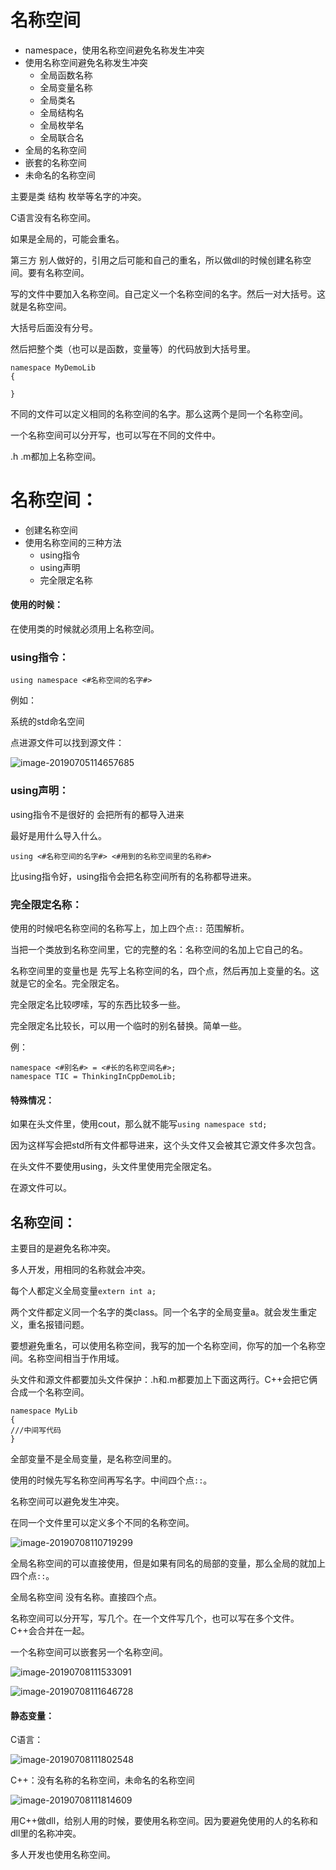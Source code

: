 # 名称空间

- namespace，使用名称空间避免名称发生冲突
- 使用名称空间避免名称发生冲突
  - 全局函数名称
  - 全局变量名称
  - 全局类名
  - 全局结构名
  - 全局枚举名
  - 全局联合名
- 全局的名称空间
- 嵌套的名称空间
- 未命名的名称空间

主要是类 结构 枚举等名字的冲突。

C语言没有名称空间。

如果是全局的，可能会重名。

第三方 别人做好的，引用之后可能和自己的重名，所以做dll的时候创建名称空间。要有名称空间。

写的文件中要加入名称空间。自己定义一个名称空间的名字。然后一对大括号。这就是名称空间。

大括号后面没有分号。

然后把整个类（也可以是函数，变量等）的代码放到大括号里。

```
namespace MyDemoLib
{

}
```

不同的文件可以定义相同的名称空间的名字。那么这两个是同一个名称空间。

一个名称空间可以分开写，也可以写在不同的文件中。

.h .m都加上名称空间。



# 名称空间：

- 创建名称空间
- 使用名称空间的三种方法
  - using指令
  - using声明
  - 完全限定名称

#### 使用的时候：

在使用类的时候就必须用上名称空间。

### using指令：

```
using namespace <#名称空间的名字#>
```

例如：

系统的std命名空间

点进源文件可以找到源文件：

![image-20190705114657685](assets/image-20190705114657685.png)



### using声明：

using指令不是很好的 会把所有的都导入进来

最好是用什么导入什么。

```
using <#名称空间的名字#> <#用到的名称空间里的名称#>
```

比using指令好，using指令会把名称空间所有的名称都导进来。

### 完全限定名称：

使用的时候吧名称空间的名称写上，加上四个点`::`	范围解析。



当把一个类放到名称空间里，它的完整的名：名称空间的名加上它自己的名。

名称空间里的变量也是 先写上名称空间的名，四个点，然后再加上变量的名。这就是它的全名。完全限定名。



完全限定名比较啰嗦，写的东西比较多一些。



完全限定名比较长，可以用一个临时的别名替换。简单一些。

例：

```
namespace <#别名#> = <#长的名称空间名#>;
namespace TIC = ThinkingInCppDemoLib;
```



#### 特殊情况：

如果在头文件里，使用cout，那么就不能写`using namespace std;`

因为这样写会把std所有文件都导进来，这个头文件又会被其它源文件多次包含。

在头文件不要使用using，头文件里使用完全限定名。

在源文件可以。



## 名称空间：

主要目的是避免名称冲突。

多人开发，用相同的名称就会冲突。

每个人都定义全局变量`extern int a;`



两个文件都定义同一个名字的类class。同一个名字的全局变量a。就会发生重定义，重名报错问题。

要想避免重名，可以使用名称空间，我写的加一个名称空间，你写的加一个名称空间。名称空间相当于作用域。

头文件和源文件都要加头文件保护：.h和.m都要加上下面这两行。C++会把它俩合成一个名称空间。

```
namespace MyLib
{
///中间写代码
}
```

全部变量不是全局变量，是名称空间里的。

使用的时候先写名称空间再写名字。中间四个点`::`。



名称空间可以避免发生冲突。



在同一个文件里可以定义多个不同的名称空间。

![image-20190708110719299](assets/image-20190708110719299.png)

全局名称空间的可以直接使用，但是如果有同名的局部的变量，那么全局的就加上四个点`::`。

全局名称空间 没有名称。直接四个点。

名称空间可以分开写，写几个。在一个文件写几个，也可以写在多个文件。C++会合并在一起。

一个名称空间可以嵌套另一个名称空间。

![image-20190708111533091](assets/image-20190708111533091.png)

![image-20190708111646728](assets/image-20190708111646728.png)

#### 静态变量：

C语言：

![image-20190708111802548](assets/image-20190708111802548.png)

C++：没有名称的名称空间，未命名的名称空间

![image-20190708111814609](assets/image-20190708111814609.png)



用C++做dll，给别人用的时候，要使用名称空间。因为要避免使用的人的名称和dll里的名称冲突。

多人开发也使用名称空间。